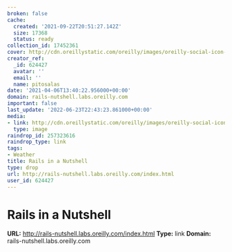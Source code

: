 ```yaml
---
broken: false
cache:
  created: '2021-09-22T20:51:27.142Z'
  size: 17368
  status: ready
collection_id: 17452361
cover: http://cdn.oreillystatic.com/oreilly/images/oreilly-social-icon-120.png
creator_ref:
  _id: 624427
  avatar: ''
  email: ''
  name: pitosalas
date: '2021-04-06T13:40:22.956000+00:00'
domain: rails-nutshell.labs.oreilly.com
important: false
last_update: '2022-06-23T22:43:23.861000+00:00'
media:
- link: http://cdn.oreillystatic.com/oreilly/images/oreilly-social-icon-120.png
  type: image
raindrop_id: 257323616
raindrop_type: link
tags:
- Weather
title: Rails in a Nutshell
type: drop
url: http://rails-nutshell.labs.oreilly.com/index.html
user_id: 624427
---
```


# Rails in a Nutshell

**URL:** http://rails-nutshell.labs.oreilly.com/index.html
**Type:** link
**Domain:** rails-nutshell.labs.oreilly.com
